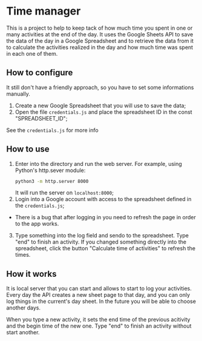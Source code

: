 # Time manager

This is a project to help to keep tack of how much time you spent in
one or many activities at the end of the day. It uses the Google Sheets
API to save the data of the day in a Google Spreadsheet and to retrieve
the data from it to calculate the activities realized in the day and
how much time was spent in each one of them.

## How to configure

It still don't have a friendly approach, so you have to set some
informations manually.

1. Create a new Google Spreadsheet that you will use to save the data;
2. Open the file `credentials.js` and place the spreadsheet ID in the
   const "SPREADSHEET\_ID";

See the `credentials.js` for more info

## How to use

1. Enter into the directory and run the web server. For example, using
   Python's http.sever module:
   ```bash
   python3 -m http.server 8000
   ```
   It will run the server on `localhost:8000`;
2. Login into a Google account with access to the spreadsheet defined
   in the `credentials.js`;
- There is a bug that after logging in you need to refresh the page in
  order to the app works.
3. Type something into the log field and sendo to the spreadsheet. Type
   "end" to finish an activity. If you changed something directly into
   the spreadsheet, click the button "Calculate time of activities" to
   refresh the times.

## How it works

It is local server that you can start and allows to start to log your
activities. Every day the API creates a new sheet page to that day, and
you can only log things in the current's day sheet. In the future you
will be able to choose another days.

When you type a new activity, it sets the end time of the previous
acitivity and the begin time of the new one. Type "end" to finish an
activity without start another.
